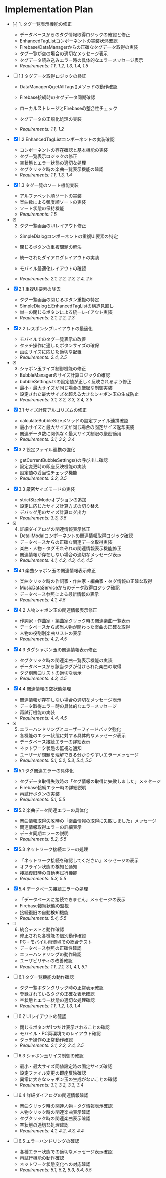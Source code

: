 # Implementation Plan

- [-] 1. タグ一覧表示機能の修正

  - データベースからのタグ情報取得ロジックの確認と修正
  - EnhancedTagListコンポーネントの実装状況確認
  - Firebase/DataManagerからの正確なタグデータ取得の実装
  - タグ一覧が空の場合の適切なメッセージ表示
  - タグデータ読み込みエラー時の具体的なエラーメッセージ表示
  - _Requirements: 1.1, 1.2, 1.3, 1.4, 1.5_



- [ ] 1.1 タグデータ取得ロジックの検証
  - DataManagerのgetAllTags()メソッドの動作確認
  - Firebase接続時のタグデータ同期確認
  - ローカルストレージとFirebaseの整合性チェック
  - タグデータの正規化処理の実装

  - _Requirements: 1.1, 1.2_

- [x] 1.2 EnhancedTagListコンポーネントの実装確認

  - コンポーネントの存在確認と基本機能の実装
  - タグ一覧表示ロジックの修正
  - 空状態とエラー状態の適切な処理
  - タグクリック時の楽曲一覧表示機能の確認
  - _Requirements: 1.1, 1.3, 1.4_

- [x] 1.3 タグ一覧のソート機能実装

  - アルファベット順ソートの実装
  - 楽曲数による頻度順ソートの実装
  - ソート状態の保持機能
  - _Requirements: 1.5_

- [x] 2. タグ一覧画面のUIレイアウト修正

  - SimpleDialogコンポーネントの重複UI要素の特定
  - 閉じるボタンの重複問題の解決
  - 統一されたダイアログレイアウトの実装

  - モバイル最適化レイアウトの確認
  - _Requirements: 2.1, 2.2, 2.3, 2.4, 2.5_

- [x] 2.1 重複UI要素の除去

  - タグ一覧画面の閉じるボタン重複の特定
  - SimpleDialogとEnhancedTagListの構造見直し
  - 単一の閉じるボタンによる統一レイアウト実装
  - _Requirements: 2.1, 2.2, 2.3_

- [x] 2.2 レスポンシブレイアウトの最適化

  - モバイルでのタグ一覧表示の改善
  - タッチ操作に適したボタンサイズの確保
  - 画面サイズに応じた適切な配置
  - _Requirements: 2.4, 2.5_

- [x] 3. シャボン玉サイズ制御機能の修正


  - BubbleManagerのサイズ計算ロジックの確認
  - bubbleSettings.tsの設定値が正しく反映されるよう修正
  - 最小・最大サイズが同じ場合の厳密な制御実装
  - 設定された最大サイズを超える大きなシャボン玉の生成防止
  - _Requirements: 3.1, 3.2, 3.3, 3.4, 3.5_

- [x] 3.1 サイズ計算アルゴリズムの修正


  - calculateBubbleSizeメソッドの設定ファイル連携確認
  - 最小サイズと最大サイズが同じ場合の固定サイズ返却実装
  - 関連データ数に関係なく最大サイズ制限の厳密適用
  - _Requirements: 3.1, 3.2, 3.4_

- [x] 3.2 設定ファイル連携の強化

  - getCurrentBubbleSettings()の呼び出し確認
  - 設定変更時の即座反映機能の実装
  - 設定値の妥当性チェック機能
  - _Requirements: 3.2, 3.5_

- [x] 3.3 厳密サイズモードの実装

  - strictSizeModeオプションの追加
  - 設定に応じたサイズ計算方式の切り替え
  - デバッグ用のサイズ計算ログ出力
  - _Requirements: 3.3, 3.5_


- [x] 4. 詳細ダイアログの関連情報表示修正

  - DetailModalコンポーネントの関連情報取得ロジック確認
  - データベースからの正確な関連データ取得実装
  - 楽曲・人物・タグそれぞれの関連情報表示機能修正
  - 関連情報が存在しない場合の適切なメッセージ表示
  - _Requirements: 4.1, 4.2, 4.3, 4.4, 4.5_


- [x] 4.1 楽曲シャボン玉の関連情報表示修正

  - 楽曲クリック時の作詞家・作曲家・編曲家・タグ情報の正確な取得
  - MusicDataServiceからのデータ取得ロジック確認
  - データベース参照による最新情報の表示
  - _Requirements: 4.1, 4.5_

- [x] 4.2 人物シャボン玉の関連情報表示修正

  - 作詞家・作曲家・編曲家クリック時の関連楽曲一覧表示
  - データベースから該当人物が関わった楽曲の正確な取得
  - 人物の役割別楽曲リストの表示
  - _Requirements: 4.2, 4.5_

- [x] 4.3 タグシャボン玉の関連情報表示修正

  - タグクリック時の関連楽曲一覧表示機能の実装
  - データベースから該当タグが付けられた楽曲の取得
  - タグ別楽曲リストの適切な表示
  - _Requirements: 4.3, 4.5_

- [x] 4.4 関連情報の空状態処理

  - 関連情報が存在しない場合の適切なメッセージ表示
  - データ取得エラー時の具体的なエラーメッセージ
  - 再試行機能の実装
  - _Requirements: 4.4, 4.5_

- [x] 5. エラーハンドリングとユーザーフィードバック強化



  - 各機能のエラー状態に対する具体的なメッセージ表示
  - データベース接続エラーの詳細表示
  - ネットワーク状態の監視と通知
  - ユーザーが問題を理解できる分かりやすいエラーメッセージ
  - _Requirements: 5.1, 5.2, 5.3, 5.4, 5.5_

- [x] 5.1 タグ関連エラーの具体化

  - タグデータ取得失敗時の「タグ情報の取得に失敗しました」メッセージ
  - Firebase接続エラー時の詳細説明
  - 再試行ボタンの実装
  - _Requirements: 5.1, 5.5_

- [x] 5.2 楽曲データ関連エラーの具体化

  - 楽曲情報取得失敗時の「楽曲情報の取得に失敗しました」メッセージ
  - 関連情報取得エラーの詳細表示
  - データ同期エラーの説明
  - _Requirements: 5.2, 5.5_

- [x] 5.3 ネットワーク接続エラーの処理

  - 「ネットワーク接続を確認してください」メッセージの表示
  - オフライン状態の検知と通知
  - 接続復旧時の自動再試行機能
  - _Requirements: 5.3, 5.5_

- [x] 5.4 データベース接続エラーの処理


  - 「データベースに接続できません」メッセージの表示
  - Firebase接続状態の監視
  - 接続復旧の自動検知機能
  - _Requirements: 5.4, 5.5_

- [ ] 6. 統合テストと動作確認
  - 修正された各機能の個別動作確認
  - PC・モバイル両環境での総合テスト
  - データベース参照の正確性確認
  - エラーハンドリングの動作確認
  - ユーザビリティの改善確認
  - _Requirements: 1.1, 2.1, 3.1, 4.1, 5.1_

- [ ] 6.1 タグ一覧機能の動作確認
  - タグ一覧ボタンクリック時の正常表示確認
  - 登録されているタグの正確な表示確認
  - 空状態とエラー状態の適切な処理確認
  - _Requirements: 1.1, 1.2, 1.3, 1.4_

- [ ] 6.2 UIレイアウトの確認
  - 閉じるボタンが1つだけ表示されることの確認
  - モバイル・PC両環境でのレイアウト確認
  - タッチ操作の正常動作確認
  - _Requirements: 2.1, 2.2, 2.4, 2.5_

- [ ] 6.3 シャボン玉サイズ制御の確認
  - 最小・最大サイズ同値設定時の固定サイズ確認
  - 設定ファイル変更の即座反映確認
  - 異常に大きなシャボン玉の生成がないことの確認
  - _Requirements: 3.1, 3.2, 3.3, 3.4_

- [ ] 6.4 詳細ダイアログの関連情報確認
  - 楽曲クリック時の関連人物・タグ情報表示確認
  - 人物クリック時の関連楽曲表示確認
  - タグクリック時の関連楽曲表示確認
  - 空状態の適切な処理確認
  - _Requirements: 4.1, 4.2, 4.3, 4.4_

- [ ] 6.5 エラーハンドリングの確認
  - 各種エラー状態での適切なメッセージ表示確認
  - 再試行機能の動作確認
  - ネットワーク状態変化への対応確認
  - _Requirements: 5.1, 5.2, 5.3, 5.4, 5.5_